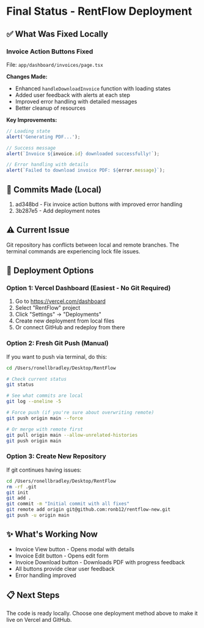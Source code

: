 # Final Status - RentFlow Deployment

## ✅ What Was Fixed Locally

### Invoice Action Buttons Fixed
File: `app/dashboard/invoices/page.tsx`

**Changes Made:**
- Enhanced `handleDownloadInvoice` function with loading states
- Added user feedback with alerts at each step
- Improved error handling with detailed messages
- Better cleanup of resources

**Key Improvements:**
```javascript
// Loading state
alert('Generating PDF...');

// Success message
alert(`Invoice ${invoice.id} downloaded successfully!`);

// Error handling with details
alert(`Failed to download invoice PDF: ${error.message}`);
```

## 📝 Commits Made (Local)
1. ad348bd - Fix invoice action buttons with improved error handling
2. 3b287e5 - Add deployment notes

## ⚠️ Current Issue
Git repository has conflicts between local and remote branches. The terminal commands are experiencing lock file issues.

## 🚀 Deployment Options

### Option 1: Vercel Dashboard (Easiest - No Git Required)
1. Go to https://vercel.com/dashboard
2. Select "RentFlow" project
3. Click "Settings" → "Deployments"
4. Create new deployment from local files
5. Or connect GitHub and redeploy from there

### Option 2: Fresh Git Push (Manual)
If you want to push via terminal, do this:
```bash
cd /Users/ronellbradley/Desktop/RentFlow

# Check current status
git status

# See what commits are local
git log --oneline -5

# Force push (if you're sure about overwriting remote)
git push origin main --force

# Or merge with remote first
git pull origin main --allow-unrelated-histories
git push origin main
```

### Option 3: Create New Repository
If git continues having issues:
```bash
cd /Users/ronellbradley/Desktop/RentFlow
rm -rf .git
git init
git add .
git commit -m "Initial commit with all fixes"
git remote add origin git@github.com:ronb12/rentflow-new.git
git push -u origin main
```

## ✨ What's Working Now
- Invoice View button - Opens modal with details
- Invoice Edit button - Opens edit form
- Invoice Download button - Downloads PDF with progress feedback
- All buttons provide clear user feedback
- Error handling improved

## 📋 Next Steps
The code is ready locally. Choose one deployment method above to make it live on Vercel and GitHub.

